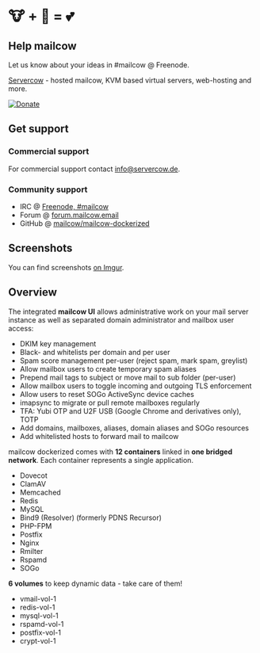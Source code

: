 # 🐮 + 🐋 = 💕

## Help mailcow

Let us know about your ideas in #mailcow @ Freenode.

[Servercow](https://www.servercow.de) - hosted mailcow, KVM based virtual servers, web-hosting and more.

[![Donate](https://img.shields.io/badge/Donate-PayPal-green.svg)](https://www.paypal.com/cgi-bin/webscr?cmd=_s-xclick&hosted_button_id=JWBSYHF4SMC68)

## Get support

### Commercial support

For commercial support contact [info@servercow.de](mailto:info@servercow.de).

### Community support

- IRC @ [Freenode, #mailcow](irc://irc.freenode.org:6667/mailcow)
- Forum @ [forum.mailcow.email](https://forum.mailcow.email)
- GitHub @ [mailcow/mailcow-dockerized](https://github.com/mailcow/mailcow-dockerized)

## Screenshots

You can find screenshots [on Imgur](http://imgur.com/a/oewYt).

## Overview

The integrated **mailcow UI** allows administrative work on your mail server instance as well as separated domain administrator and mailbox user access:

- DKIM key management
- Black- and whitelists per domain and per user
- Spam score management per-user (reject spam, mark spam, greylist)
- Allow mailbox users to create temporary spam aliases
- Prepend mail tags to subject or move mail to sub folder (per-user)
- Allow mailbox users to toggle incoming and outgoing TLS enforcement
- Allow users to reset SOGo ActiveSync device caches
- imapsync to migrate or pull remote mailboxes regularly
- TFA: Yubi OTP and U2F USB (Google Chrome and derivatives only), TOTP
- Add domains, mailboxes, aliases, domain aliases and SOGo resources
- Add whitelisted hosts to forward mail to mailcow

mailcow dockerized comes with **12 containers** linked in **one bridged network**.
Each container represents a single application.

- Dovecot
- ClamAV
- Memcached
- Redis
- MySQL
- Bind9 (Resolver) (formerly PDNS Recursor)
- PHP-FPM
- Postfix
- Nginx
- Rmilter
- Rspamd
- SOGo

**6 volumes** to keep dynamic data - take care of them!

- vmail-vol-1
- redis-vol-1
- mysql-vol-1
- rspamd-vol-1
- postfix-vol-1
- crypt-vol-1
